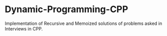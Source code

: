 # Dynamic-Programming-CPP

Implementation of Recursive and Memoized solutions of problems asked in Interviews in CPP.

